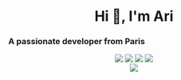 <h1 align="center">Hi 👋, I'm Ari</h1>
<h3 align="left">A passionate developer from Paris</h3>
<p align="left">
<div align="center" class="gallery">
  <IMG SRC="https://cultofthepartyparrot.com/parrots/hd/hackerparrot.gif">
  <IMG SRC="https://cultofthepartyparrot.com/parrots/hd/soccerparrot.gif">
  <IMG SRC="https://cultofthepartyparrot.com/flags/hd/franceparrot.gif">
  <IMG SRC="https://cultofthepartyparrot.com/parrots/hd/kindasusparrot.gif">
</div>

<div align="center">
  <IMG SRC = "https://media2.giphy.com/media/1UfrAu7VuqlPb4wbRC/giphy.gif?cid=ecf05e47c1wjuoeqg85gm5utrewl747m8a6tf4l2oui06t50&ep=v1_gifs_search&rid=giphy.gif&ct=g">
</div>
</p>
